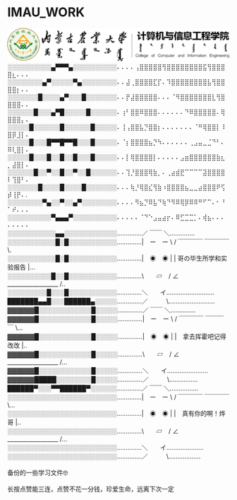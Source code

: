 # IMAU_WORK
<img src="大学/IMAU.png">

<br>
░░░░░░░░░░▄▀▀▀▄░░░░░░░░░░⠄⠄⠄⠄⢠⣿⣿⣿⣿⣿⢻⣿⣿⣿⣿⣿⣿⣿⣿⣯⢻⣿⣿⣿⣿⣆⠄⠄⠄<br>
░░░░░░░░▄▀░░░░░▀▄░░░░░░░░⠄⠄⣼⢀⣿⣿⣿⣿⣏⡏⠄⠹⣿⣿⣿⣿⣿⣿⣿⣿⣧⢻⣿⣿⣿⣿⡆⠄⠄<br>
░░░░░░░█░░░░▄▀░░░█░░░░░░░⠄⠄⡟⣼⣿⣿⣿⣿⣿⠄⠄⠄⠈⠻⣿⣿⣿⣿⣿⣿⣿⣇⢻⣿⣿⣿⣿⠄⠄<br>
░░░░░░█░░░▄▀█░░░░░█░░░░░░⠄⢰⠃⣿⣿⠿⣿⣿⣿⠄⠄⠄⠄⠄⠄⠙⠿⣿⣿⣿⣿⣿⠄⢿⣿⣿⣿⡄⠄​<br>
░░░░░█░░░░░░█░░░░░░█░░░░░⠄⢸⢠⣿⣿⣧⡙⣿⣿⡆⠄⠄⠄⠄⠄⠄⠄⠈⠛⢿⣿⣿⡇⠸⣿⡿⣸⡇⠄<br>
░░░░░█░░░█▀▀█▀▀█░░░█░░░░░⠄⠈⡆⣿⣿⣿⣿⣦⡙⠳⠄⠄⠄⠄⠄⠄⢀⣠⣤⣀⣈⠙⠃⠄⠿⢇⣿⡇⠄<br>
░░░░░█░░░█░░█░░█░░░█░░░░░⠄⠄⡇⢿⣿⣿⣿⣿⡇⠄⠄⠄⠄⠄⣠⣶⣿⣿⣿⣿⣿⣿⣷⣆⡀⣼⣿⡇⠄<br>
░░░░░░█░░▀░░█░░▀░░█░░░░░░⠄⠄⢹⡘⣿⣿⣿⢿⣷⡀⠄⢀⣴⣾⣟⠉⠉⠉⠉⣽⣿⣿⣿⣿⠇⢹⣿⠃⠄<br>
░░░░░░░█░░░░█░░░░█░░░░░░░⠄⠄⠄⢷⡘⢿⣿⣎⢻⣷⠰⣿⣿⣿⣿⣦⣀⣀⣴⣿⣿⣿⠟⢫⡾⢸⡟⠄.<br>
░░░░░░░░▀▄░░▀░░▄▀░░░░░░░░⠄⠄⠄⠄⠻⣦⡙⠿⣧⠙⢷⠙⠻⠿⢿⡿⠿⠿⠛⠋⠉⠄⠂⠘⠁⠞⠄⠄⠄<br>
░░░░░░░░░░▀▄▄▄▀░░░░░░░░░░⠄⠄⠄⠄⠄⠈⠙⠑⣠⣤⣴⡖⠄⠿⣋⣉⣉⡁⠄⢾⣦⠄⠄⠄⠄⠄⠄⠄⠄<br>
░░░░░░░░░░░▄▄░░░░░░░░░░░░..............／ ￣￣ ＼..............<br>
░░░░░░░░░░░█░█░░░░░░░░░░░..............|　ー　ー \ / ￣￣￣￣ ￣￣￣￣ \.<br>
░░░░░░░░░░░█░█░░░░░░░░░░░..............|　◉　◉ | | 哥の毕生所学和实验报告 |...<br>
░░░░░░░░░░█░░█░░░░░░░░░░░..............\　　▱　/ ∠ __________________ /..<br>
░░░░░░░░░█░░░█░░░░░░░░░░░..............＼　　イ...........................<br>
███████▄▄█░░░██████▄░░░░░..............／　　　\..........................<br>
▓▓▓▓▓▓█░░░░░░░░░░░░█░░░░░..............／ ￣￣ ＼..............<br>
▓▓▓▓▓▓█░░░░░░░░░░░░█░░░░░..............|　ー　ー \ / ￣￣￣￣ ￣￣￣￣ \...<br>
▓▓▓▓▓▓█░░░░░░░░░░░░█░░░░░..............|　◉　◉ | |　拿去挥霍吧记得改改  |..<br>
▓▓▓▓▓▓█░░░░░░░░░░░░█░░░░░..............\　　▱　/ ∠ __________________ /...<br>
▓▓▓▓▓▓█░░░░░░░░░░░░█░░░░░..............＼　　イ.......................<br>
▓▓▓▓▓▓█████░░░░░░░░█░░░░░..............／　　　\................<br>
██████▀░░░▀▀██████▀░░░░░░..............／ ￣￣ ＼................　<br>
░░░░░░░░░░░░░░░░░░░░░░░░░..............|　ー　ー \ / ￣￣￣￣ ￣￣￣￣ \...<br>
░░░░░░░░░░░░░░░░░░░░░░░░░..............|　◉　◉ | |　真有你的啊！烨哥  |..<br>
░░░░░░░░░░░░░░░░░░░░░░░░░..............\　　▱　/ ∠ __________________ /...​<br>
░░░░░░░░░░░░░░░░░░░░░░░░░..............＼　　イ.....................<br>
░░░░░░░░░░░░░░░░░░░░░░░░░..............／　　　\..................<br>
<br>
备份的一些学习文件🤓<br>
<br>
长按点赞能三连，点赞不花一分钱，珍爱生命，远离下次一定
